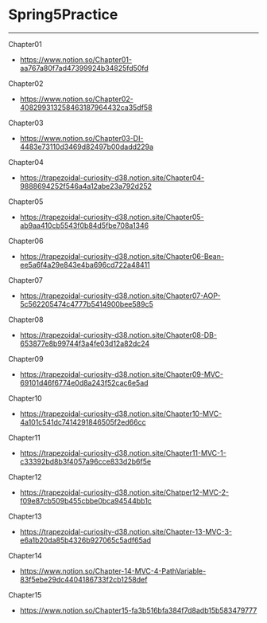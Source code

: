 # Spring5Practice
----
Chapter01
- https://www.notion.so/Chapter01-aa767a80f7ad47399924b34825fd50fd


Chapter02
- https://www.notion.so/Chapter02-408299313258463187964432ca35df58


Chapter03
- https://www.notion.so/Chapter03-DI-4483e73110d3469d82497b00dadd229a

Chapter04
- https://trapezoidal-curiosity-d38.notion.site/Chapter04-9888694252f546a4a12abe23a792d252

Chapter05
- https://trapezoidal-curiosity-d38.notion.site/Chapter05-ab9aa410cb5543f0b84d5fbe708a1346

Chapter06
- https://trapezoidal-curiosity-d38.notion.site/Chapter06-Bean-ee5a6f4a29e843e4ba696cd722a48411

Chapter07
- https://trapezoidal-curiosity-d38.notion.site/Chapter07-AOP-5c562205474c4777b5414900bee589c5

Chapter08
- https://trapezoidal-curiosity-d38.notion.site/Chapter08-DB-653877e8b99744f3a4fe03d12a82dc24

Chapter09
- https://trapezoidal-curiosity-d38.notion.site/Chapter09-MVC-69101d46f6774e0d8a243f52cac6e5ad

Chapter10
- https://trapezoidal-curiosity-d38.notion.site/Chapter10-MVC-4a101c541dc7414291846505f2ed66cc

Chapter11
- https://trapezoidal-curiosity-d38.notion.site/Chapter11-MVC-1-c33392bd8b3f4057a96cce833d2b6f5e

Chapter12
- https://trapezoidal-curiosity-d38.notion.site/Chatper12-MVC-2-f09e87cb509b455cbbe0bca94544bb1c

Chapter13
- https://trapezoidal-curiosity-d38.notion.site/Chapter-13-MVC-3-e6a1b20da85b4326b927065c5adf65ad

Chapter14
- https://www.notion.so/Chapter-14-MVC-4-PathVariable-83f5ebe29dc4404186733f2cb1258def

Chapter15
- https://www.notion.so/Chapter15-fa3b516bfa384f7d8adb15b583479777